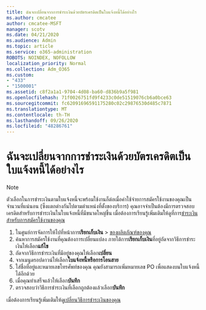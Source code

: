 ```yaml
---
title: ฉันจะเปลี่ยนจากการชำระเงินด้วยบัตรเครดิตเป็นใบแจ้งหนี้ได้อย่างไร
ms.author: cmcatee
author: cmcatee-MSFT
manager: scotv
ms.date: 04/21/2020
ms.audience: Admin
ms.topic: article
ms.service: o365-administration
ROBOTS: NOINDEX, NOFOLLOW
localization_priority: Normal
ms.collection: Adm_O365
ms.custom:
- "433"
- "1500001"
ms.assetid: c8f2a1a1-9704-4d08-ba60-d836b9a5f981
ms.openlocfilehash: 71f0026751fd9f4233c0de51519076cb6a0bce63
ms.sourcegitcommit: fc62091696591175280c02c29876530d485c7871
ms.translationtype: MT
ms.contentlocale: th-TH
ms.lasthandoff: 09/26/2020
ms.locfileid: "48286761"
---
```

# <a name="how-do-i-change-from-credit-card-payments-to-invoice"></a>ฉันจะเปลี่ยนจากการชำระเงินด้วยบัตรเครดิตเป็นใบแจ้งหนี้ได้อย่างไร

> [!NOTE]
> ตัวเลือกในการชำระเงินตามใบแจ้งหนี้จะพร้อมใช้งานก็ต่อเมื่อค่าใช้จ่ายการสมัครใช้งานของคุณเป็นจำนวนที่แน่นอน (ซึ่งแตกต่างกันไปตามตำแหน่งที่ตั้งของบริการ) คุณอาจจำเป็นต้องมีการตรวจสอบเครดิตสำหรับการชำระเงินในใบแจ้งหนี้ที่มีขนาดใหญ่ขึ้น เมื่อต้องการเรียนรู้เพิ่มเติมให้ดูที่การ[ชำระเงินสำหรับการสมัครใช้งานของคุณ](https://docs.microsoft.com/microsoft-365/commerce/billing-and-payments/pay-for-your-subscription)

1. ในศูนย์การจัดการให้ไปที่หน้าการ**เรียกเก็บเงิน**  >  [ของผลิตภัณฑ์ของคุณ](https://go.microsoft.com/fwlink/p/?linkid=842054)
2. ค้นหาการสมัครใช้งานที่คุณต้องการเปลี่ยนแปลง ภายใต้การ**เรียกเก็บเงิน**ที่อยู่ถัดจากวิธีการชำระเงินให้เลือก**แก้ไข**
3. ถัดจากวิธีการชำระเงินที่มีอยู่ของคุณให้เลือก**เปลี่ยน**
4. จากเมนูดรอปดาวน์ให้เลือก**ใบแจ้งหนี้หรือการโอนสาย**
5. ใส่ชื่อที่อยู่และหมายเลขโทรศัพท์ของคุณ คุณยังสามารถเพิ่มหมายเลข PO เพื่อแสดงบนใบแจ้งหนี้ได้อีกด้วย
6. เมื่อคุณทำเสร็จแล้วให้เลือก**บันทึก**
7. ตรวจสอบว่าวิธีการชำระเงินที่เลือกถูกต้องแล้วเลือก**บันทึก**

เมื่อต้องการเรียนรู้เพิ่มเติมให้ดู[เปลี่ยนวิธีการชำระเงินของคุณ](https://docs.microsoft.com/microsoft-365/commerce/billing-and-payments/change-payment-method)